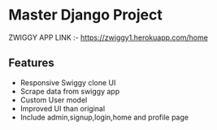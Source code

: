 # Master Django Project
  ZWIGGY APP LINK :- https://zwiggy1.herokuapp.com/home

## Features
* Responsive Swiggy clone UI
* Scrape data from swiggy app
* Custom User model
* Improved UI than original
* Include admin,signup,login,home and profile page
